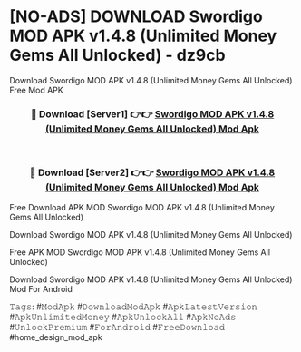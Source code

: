 # [NO-ADS] DOWNLOAD Swordigo MOD APK v1.4.8 (Unlimited Money Gems All Unlocked) - dz9cb
Download Swordigo MOD APK v1.4.8 (Unlimited Money Gems All Unlocked) Free Mod APK

<div align="center">
<h3>🔴 Download [Server1] 👉👉 <a href="https://apk-comot.site?title=Swordigo_MOD_APK_v1.4.8_(Unlimited_Money_Gems_All_Unlocked)">Swordigo MOD APK v1.4.8 (Unlimited Money Gems All Unlocked) Mod Apk</a></h3><br>

<h3>🔴 Download [Server2] 👉👉 <a href="https://apk-comot.site?title=Swordigo_MOD_APK_v1.4.8_(Unlimited_Money_Gems_All_Unlocked)">Swordigo MOD APK v1.4.8 (Unlimited Money Gems All Unlocked) Mod Apk</a></h3>
</div>


Free Download APK MOD Swordigo MOD APK v1.4.8 (Unlimited Money Gems All Unlocked)

Download Swordigo MOD APK v1.4.8 (Unlimited Money Gems All Unlocked) 

Free APK MOD Swordigo MOD APK v1.4.8 (Unlimited Money Gems All Unlocked) 

Download Swordigo MOD APK v1.4.8 (Unlimited Money Gems All Unlocked) Mod For Android

𝚃𝚊𝚐𝚜: #𝙼𝚘𝚍𝙰𝚙𝚔 #𝙳𝚘𝚠𝚗𝚕𝚘𝚊𝚍𝙼𝚘𝚍𝙰𝚙𝚔 #𝙰𝚙𝚔𝙻𝚊𝚝𝚎𝚜𝚝𝚅𝚎𝚛𝚜𝚒𝚘𝚗 #𝙰𝚙𝚔𝚄𝚗𝚕𝚒𝚖𝚒𝚝𝚎𝚍𝙼𝚘𝚗𝚎𝚢 #𝙰𝚙𝚔𝚄𝚗𝚕𝚘𝚌𝚔𝙰𝚕𝚕 #𝙰𝚙𝚔𝙽𝚘𝙰𝚍𝚜 #𝚄𝚗𝚕𝚘𝚌𝚔𝙿𝚛𝚎𝚖𝚒𝚞𝚖 #𝙵𝚘𝚛𝙰𝚗𝚍𝚛𝚘𝚒𝚍 #𝙵𝚛𝚎𝚎𝙳𝚘𝚠𝚗𝚕𝚘𝚊𝚍 #home_design_mod_apk